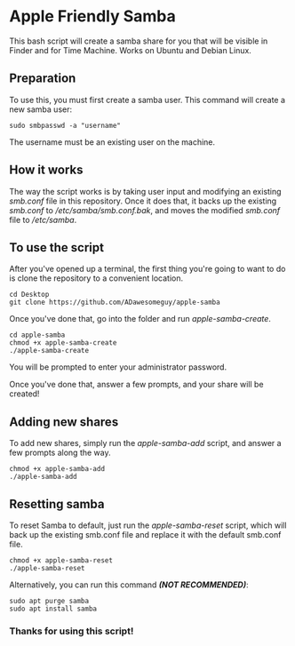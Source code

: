 # Apple Friendly Samba
This bash script will create a samba share for you that will be visible in Finder and for Time Machine. Works on Ubuntu and Debian Linux.

## Preparation ##
To use this, you must first create a samba user. This command will create a new samba user:
```
sudo smbpasswd -a "username"
```
The username must be an existing user on the machine.

## How it works ##
The way the script works is by taking user input and modifying an existing _smb.conf_ file in this repository. Once it does that, it backs up the existing _smb.conf_ to _/etc/samba/smb.conf.bak_, and moves the modified _smb.conf_ file to _/etc/samba_.

## To use the script ##
After you've opened up a terminal, the first thing you're going to want to do is clone the repository to a convenient location.
```
cd Desktop
git clone https://github.com/ADawesomeguy/apple-samba
```
Once you've done that, go into the folder and run _apple-samba-create_.
```
cd apple-samba
chmod +x apple-samba-create
./apple-samba-create
```
You will be prompted to enter your administrator password.

Once you've done that, answer a few prompts, and your share will be created!

## Adding new shares ##
To add new shares, simply run the _apple-samba-add_ script, and answer a few prompts along the way.
```
chmod +x apple-samba-add
./apple-samba-add
```

## Resetting samba ##
To reset Samba to default, just run the _apple-samba-reset_ script, which will back up the existing smb.conf file and replace it with the default smb.conf file.
```
chmod +x apple-samba-reset
./apple-samba-reset
```
Alternatively, you can run this command _**(NOT RECOMMENDED)**_:
```
sudo apt purge samba
sudo apt install samba
```

### Thanks for using this script! ###
